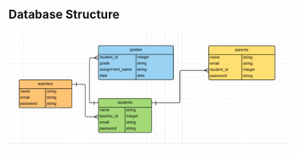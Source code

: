 



## Database Structure
![alt tag](https://github.com/damenate/gradebook/blob/master/app/assets/images/data_structure.png)
